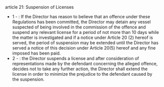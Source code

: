 article 21: Suspension of Licenses

<ul>
			<li>1 - : If the Director has reason to believe that an offence under these Regulations has been committed, the Director may detain any vessel suspected of being involved in the commission of the offence and suspend any relevant license for a period of not more than 10 days while the matter is investigated and if a notice under Article 20 (2) hereof is served, the period of suspension may be extended until the Director has served a notice of this decision under Article 20(5) hereof and any fine imposed has been paid.<ul>
			</ul></li>			<li>2 - : the Director suspends a license and after consideration of representations made by the defendant concerning the alleged offence, decides not to take any further action, the Director shall extend the license in order to minimize the prejudice to the defendant caused by the suspension.<ul>
			</ul></li></ul>